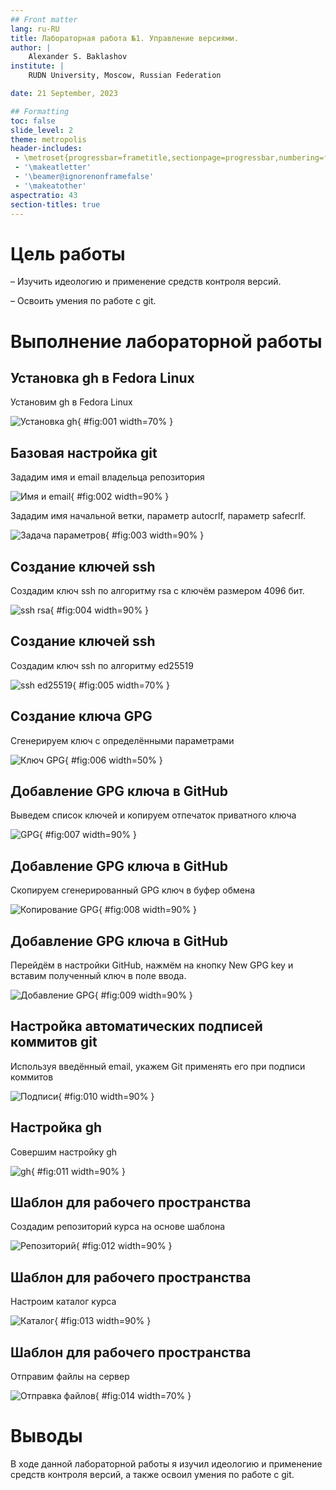```yaml
---
## Front matter
lang: ru-RU
title: Лабораторная работа №1. Управление версиями.
author: |
	Alexander S. Baklashov
institute: |
	RUDN University, Moscow, Russian Federation

date: 21 September, 2023

## Formatting
toc: false
slide_level: 2
theme: metropolis
header-includes: 
 - \metroset{progressbar=frametitle,sectionpage=progressbar,numbering=fraction}
 - '\makeatletter'
 - '\beamer@ignorenonframefalse'
 - '\makeatother'
aspectratio: 43
section-titles: true
---
```


# Цель работы

– Изучить идеологию и применение средств контроля версий.

– Освоить умения по работе с git.

# Выполнение лабораторной работы

## Установка gh в Fedora Linux

Установим gh в Fedora Linux

![Установка gh](image/1.png){ #fig:001 width=70% }

## Базовая настройка git

Зададим имя и email владельца репозитория

![Имя и email](image/2.png){ #fig:002 width=90% }

Зададим имя начальной ветки, параметр autocrlf, параметр safecrlf.

![Задача параметров](image/3.png){ #fig:003 width=90% }

## Создание ключей ssh

Создадим ключ ssh по алгоритму rsa с ключём размером 4096 бит.

![ssh rsa](image/4.png){ #fig:004 width=90% } 

## Создание ключей ssh

Создадим ключ ssh по алгоритму ed25519

![ssh ed25519](image/5.png){ #fig:005 width=70% }

## Создание ключа GPG

Сгенерируем ключ с определёнными параметрами

![Ключ GPG](image/6.png){ #fig:006 width=50% }

## Добавление GPG ключа в GitHub

Выведем список ключей и копируем отпечаток приватного ключа

![GPG](image/7.png){ #fig:007 width=90% }

## Добавление GPG ключа в GitHub

Cкопируем сгенерированный GPG ключ в буфер обмена

![Копирование GPG](image/8.png){ #fig:008 width=90% }

## Добавление GPG ключа в GitHub

Перейдём в настройки GitHub, нажмём на кнопку New GPG key и вставим полученный ключ в поле ввода.

![Добавление GPG](image/9.png){ #fig:009 width=90% }

## Настройка автоматических подписей коммитов git

Используя введённый email, укажем Git применять его при подписи коммитов

![Подписи](image/10.png){ #fig:010 width=90% }

## Настройка gh

Совершим настройку gh

![gh](image/11.png){ #fig:011 width=90% }

## Шаблон для рабочего пространства

Создадим репозиторий курса на основе шаблона 

![Репозиторий](image/12.png){ #fig:012 width=90% }

## Шаблон для рабочего пространства

Настроим каталог курса

![Каталог](image/13.png){ #fig:013 width=90% }

## Шаблон для рабочего пространства

Отправим файлы на сервер

![Отправка файлов](image/14.png){ #fig:014 width=70% }

# Выводы

В ходе данной лабораторной работы я изучил идеологию и применение средств контроля версий, а также освоил умения по работе с git.